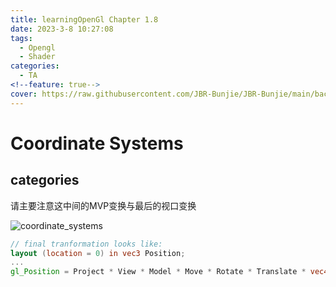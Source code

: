 ```yaml
---
title: learningOpenGl Chapter 1.8
date: 2023-3-8 10:27:08
tags:
  - Opengl
  - Shader
categories:
  - TA
<!--feature: true-->
cover: https://raw.githubusercontent.com/JBR-Bunjie/JBR-Bunjie/main/back.jpg
---
```


# Coordinate Systems


## categories

请主要注意这中间的MVP变换与最后的视口变换

![coordinate_systems](http://learnopengl.com/img/getting-started/coordinate_systems.png)

```glsl
// final tranformation looks like:
layout (location = 0) in vec3 Position;
...
gl_Position = Project * View * Model * Move * Rotate * Translate * vec4(Position, 1.0f);
```

